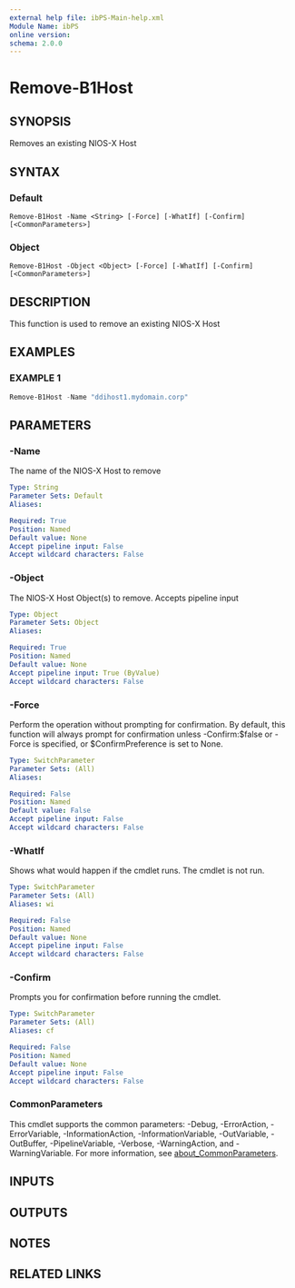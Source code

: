 ```yaml
---
external help file: ibPS-Main-help.xml
Module Name: ibPS
online version:
schema: 2.0.0
---
```


# Remove-B1Host

## SYNOPSIS
Removes an existing NIOS-X Host

## SYNTAX

### Default
```
Remove-B1Host -Name <String> [-Force] [-WhatIf] [-Confirm] [<CommonParameters>]
```

### Object
```
Remove-B1Host -Object <Object> [-Force] [-WhatIf] [-Confirm] [<CommonParameters>]
```

## DESCRIPTION
This function is used to remove an existing NIOS-X Host

## EXAMPLES

### EXAMPLE 1
```powershell
Remove-B1Host -Name "ddihost1.mydomain.corp"
```

## PARAMETERS

### -Name
The name of the NIOS-X Host to remove

```yaml
Type: String
Parameter Sets: Default
Aliases:

Required: True
Position: Named
Default value: None
Accept pipeline input: False
Accept wildcard characters: False
```

### -Object
The NIOS-X Host Object(s) to remove.
Accepts pipeline input

```yaml
Type: Object
Parameter Sets: Object
Aliases:

Required: True
Position: Named
Default value: None
Accept pipeline input: True (ByValue)
Accept wildcard characters: False
```

### -Force
Perform the operation without prompting for confirmation.
By default, this function will always prompt for confirmation unless -Confirm:$false or -Force is specified, or $ConfirmPreference is set to None.

```yaml
Type: SwitchParameter
Parameter Sets: (All)
Aliases:

Required: False
Position: Named
Default value: False
Accept pipeline input: False
Accept wildcard characters: False
```

### -WhatIf
Shows what would happen if the cmdlet runs.
The cmdlet is not run.

```yaml
Type: SwitchParameter
Parameter Sets: (All)
Aliases: wi

Required: False
Position: Named
Default value: None
Accept pipeline input: False
Accept wildcard characters: False
```

### -Confirm
Prompts you for confirmation before running the cmdlet.

```yaml
Type: SwitchParameter
Parameter Sets: (All)
Aliases: cf

Required: False
Position: Named
Default value: None
Accept pipeline input: False
Accept wildcard characters: False
```

### CommonParameters
This cmdlet supports the common parameters: -Debug, -ErrorAction, -ErrorVariable, -InformationAction, -InformationVariable, -OutVariable, -OutBuffer, -PipelineVariable, -Verbose, -WarningAction, and -WarningVariable. For more information, see [about_CommonParameters](http://go.microsoft.com/fwlink/?LinkID=113216).

## INPUTS

## OUTPUTS

## NOTES

## RELATED LINKS
